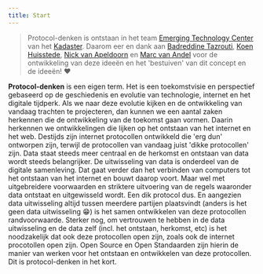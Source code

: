 ```yaml
---
title: Start
---
```

> Protocol-denken is ontstaan in het team <a
> href="https://www.kadaster.nl/zakelijk/over-ons/innovatie" target="_blank">Emerging Technology
> Center</a> van het <a href="https://kadaster.nl" target="_blank">Kadaster</a>.  Daarom eer en dank
> aan <a href="https://www.linkedin.com/in/btazrouti/" target="_blank">Badreddine Tazrouti</a>, <a
> href="https://www.linkedin.com/in/koenhuisstede/" target="_blank">Koen Huisstede</a>, <a
> href="https://www.linkedin.com/in/nickvapeldoorn/" target="_blank">Nick van Apeldoorn</a> en <a
> href="https://marcvanandel.nl" target="_blank">Marc van Andel</a> voor de ontwikkeling van deze
> ideeën en het 'bestuiven' van dit concept en de ideeën! :heart:

**Protocol-denken** is een eigen term. Het is een toekomstvisie en perspectief gebaseerd op de
geschiedenis en evolutie van technologie, internet en het digitale tijdperk. Als we naar deze
evolutie kijken en de ontwikkeling van vandaag trachten te projecteren, dan kunnen we een aantal
zaken herkennen die de ontwikkeling van de toekomst gaan vormen. Daarin herkennen we ontwikkelingen
die lijken op het ontstaan van het internet en het web. Destijds zijn internet protocollen
ontwikkeld die 'erg dun' ontworpen zijn, terwijl de protocollen van vandaag juist 'dikke
protocollen' zijn. Data staat steeds meer centraal en de herkomst en ontstaan van data wordt steeds
belangrijker. De uitwisseling van data is onderdeel van de digitale samenleving. Dat gaat verder dan
het verbinden van computers tot het ontstaan van het internet en bouwt daarop voort. Maar wel met
uitgebreidere voorwaarden en striktere uitvoering van de regels waaronder data ontstaat en
uitgewisseld wordt. Een dik protocol dus. En aangezien data uitwisseling altijd tussen meerdere
partijen plaatsvindt (anders is het geen data uitwisseling :grin:) is het samen ontwikkelen van deze
protocollen randvoorwaarde. Sterker nog, om vertrouwen te hebben in de data uitwisseling en de data
zelf (incl. het ontstaan, herkomst, etc) is het noodzakelijk dat ook deze protocollen open zijn,
zoals ook de internet procotollen open zijn. Open Source en Open Standaarden zijn hierin de manier
van werken voor het ontstaan en ontwikkelen van deze protocollen. Dit is protocol-denken in het
kort.
